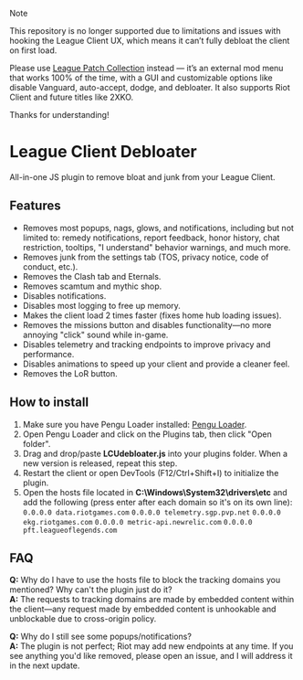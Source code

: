 > [!NOTE]  
> This repository is no longer supported due to limitations and issues with hooking the League Client UX, which means it can’t fully debloat the client on first load.  
>  
> Please use [League Patch Collection](https://github.com/Cat1Bot/league-patch-collection) instead — it’s an external mod menu that works 100% of the time, with a GUI and customizable options like disable Vanguard, auto-accept, dodge, and debloater. It also supports Riot Client and future titles like 2XKO.
>
> Thanks for understanding!

# League Client Debloater
All-in-one JS plugin to remove bloat and junk from your League Client.

## Features
* Removes most popups, nags, glows, and notifications, including but not limited to: remedy notifications, report feedback, honor history, chat restriction, tooltips, "I understand" behavior warnings, and much more.
* Removes junk from the settings tab (TOS, privacy notice, code of conduct, etc.).
* Removes the Clash tab and Eternals.
* Removes scamtum and mythic shop.
* Disables notifications.
* Disables most logging to free up memory.
* Makes the client load 2 times faster (fixes home hub loading issues).
* Removes the missions button and disables functionality—no more annoying "click" sound while in-game.
* Disables telemetry and tracking endpoints to improve privacy and performance.
* Disables animations to speed up your client and provide a cleaner feel.
* Removes the LoR button.

## How to install
1. Make sure you have Pengu Loader installed: [Pengu Loader](https://github.com/PenguLoader/PenguLoader).
2. Open Pengu Loader and click on the Plugins tab, then click "Open folder".
3. Drag and drop/paste **LCUdebloater.js** into your plugins folder. When a new version is released, repeat this step.
4. Restart the client or open DevTools (F12/Ctrl+Shift+I) to initialize the plugin.
5. Open the hosts file located in **C:\Windows\System32\drivers\etc** and add the following (press enter after each domain so it's on its own line): `0.0.0.0 data.riotgames.com` `0.0.0.0 telemetry.sgp.pvp.net` `0.0.0.0 ekg.riotgames.com` `0.0.0.0 metric-api.newrelic.com` `0.0.0.0 pft.leagueoflegends.com`

## FAQ

**Q:** Why do I have to use the hosts file to block the tracking domains you mentioned? Why can't the plugin just do it?  
**A:** The requests to tracking domains are made by embedded content within the client—any request made by embedded content is unhookable and unblockable due to cross-origin policy.

**Q:** Why do I still see some popups/notifications?  
**A:** The plugin is not perfect; Riot may add new endpoints at any time. If you see anything you'd like removed, please open an issue, and I will address it in the next update.
